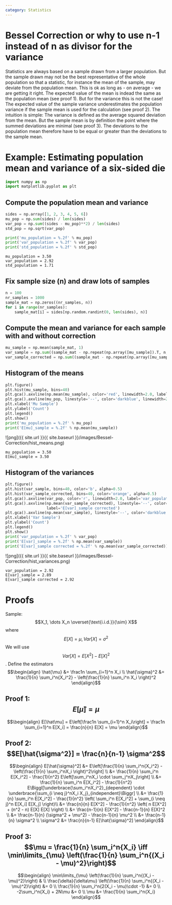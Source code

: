 ```yaml
---
category: Statistics
---
```


# Bessel Correction or why to use n-1 instead of n as divisor for the variance
Statistics are always based on a sample drawn from a larger population. But the sample drawn may not be the best representative of the whole population so that a statistic, for instance the mean of the sample, may deviate from the population mean. This is ok as long as - on average - we are getting it right.
The expected value of the mean is indead the same as the population mean (see proof 1). But for the variance this is not the case! The expected value of the sample variance underestimates the population variance if the sample mean is used for the calculation (see proof 2).
The intuition is simple: The variance is defined as the average squared deviation from the mean. But the sample mean is by definition the point where the summed deviations are minimal (see proof 3). The deviations to the population mean therefore have to be equal or greater than the deviations to the sample mean. 


# Example: Estimating population mean and variance of a six-sided die

```python
import numpy as np
import matplotlib.pyplot as plt
```

## Compute the population mean and variance

```python
sides = np.array([1, 2, 3, 4, 5, 6])
mu_pop = np.sum(sides) / len(sides)
var_pop = np.sum((sides - mu_pop)**2) / len(sides)
std_pop = np.sqrt(var_pop)

print('mu_population = %.2f' % mu_pop)
print('var_population = %.2f' % var_pop)
print('std_population = %.2f' % std_pop)
```

    mu_population = 3.50
    var_population = 2.92
    std_population = 1.71


## Fix sample size (n) and draw lots of samples

```python
n = 100
nr_samples = 1000
sample_mat = np.zeros((nr_samples, n))
for i in range(nr_samples):
    sample_mat[i] = sides[np.random.randint(0, len(sides), n)]
```

## Compute the mean and variance for each sample with and without correction

```python
mu_sample = np.mean(sample_mat, 1)
var_sample = np.sum((sample_mat - np.repeat(np.array([mu_sample]).T, n, 1))**2, 1) / n
var_sample_corrected = np.sum((sample_mat - np.repeat(np.array([mu_sample]).T, n, 1))**2, 1) / n * (n / (n-1))
```

## Histogram of the means

```python
plt.figure()
plt.hist(mu_sample, bins=40)
plt.gca().axvline(np.mean(mu_sample), color='red', linewidth=2.0, label='mu_population')
plt.gca().axvline(mu_pop, linestyle='--', color='darkblue', linewidth=2.0, label='E[mu]_sample')
plt.xlabel('Mu Sample')
plt.ylabel('Count')
plt.legend()
plt.show()
print('mu_population = %.2f' % mu_pop)
print('E[mu]_sample = %.2f' % np.mean(mu_sample))
```

![png]({{ site.url }}{{ site.baseurl }}/images/Bessel-Correction/hist_means.png)


    mu_population = 3.50
    E[mu]_sample = 3.50


## Histogram of the variances

```python
plt.figure()
plt.hist(var_sample, bins=40, color='b', alpha=0.5)
plt.hist(var_sample_corrected, bins=40, color='orange', alpha=0.5)
plt.gca().axvline(var_pop, color='r', linewidth=2.0, label='var_population')
plt.gca().axvline(np.mean(var_sample_corrected), linestyle='--', color='darkorange', linewidth=2.0, 
                  label='E[var]_sample corrected')
plt.gca().axvline(np.mean(var_sample), linestyle='--', color='darkblue', linewidth=2.0, label='E[var]_sample')
plt.xlabel('Var Sample')
plt.ylabel('Count')
plt.legend()
plt.show()
print('var_population = %.2f' % var_pop)
print('E[var]_sample = %.2f' % np.mean(var_sample))
print('E[var]_sample corrected = %.2f' % np.mean(var_sample_corrected))
```


![png]({{ site.url }}{{ site.baseurl }}/images/Bessel-Correction/hist_variances.png)


    var_population = 2.92
    E[var]_sample = 2.89
    E[var]_sample corrected = 2.92


# Proofs
Sample: $$X_1, \dots X_n \overset{\text{i.i.d.}}{\sim} X$$ where $$E[X] = \mu, Var[X] = \sigma^2$$
We will use $$Var[X] = E[X^2] - E[X]^2$$.
Define the estimators
$$\begin{align}
	\hat{\mu} &= \frac1n \sum_{i=1}^n X_i \\
	\hat{\sigma}^2 &= \frac{1}{n} \sum_i^n{X_i^2} - \left(\frac{1}{n} \sum_i^n X_i \right)^2
\end{align}$$

## Proof 1: $$E[\hat{\mu}] = \mu$$
$$\begin{align}
	E[\hat\mu] = E\left[\frac1n \sum_{i=1}^n X_i\right] = \frac1n \sum_{i=1}^n E[X_i] = \frac{n}{n} E[X] = \mu 
\end{align}$$

## Proof 2: $$E[\hat{\sigma^2}] = \frac{n}{n-1} \sigma^2$$
$$\begin{align}
E[\hat{\sigma}^2] &= E\left[\frac{1}{n} \sum_i^n{X_i^2} - \left(\frac{1}{n} \sum_i^nX_i \right)^2\right] \\
&= \frac{1}{n} \sum_i^n E[X_i^2] - \frac{1}{n^2} E\left[\sum_i^nX_i \cdot \sum_j^nX_j\right] \\
&= \frac{1}{n} \sum_i^n E[X_i^2] - \frac{1}{n^2} E\Biggl[\underbrace{\sum_i^nX_i^2}_{dependent} \cdot \underbrace{\sum_{i \neq j}^nX_i X_j}_{independent}\Biggr] \\
&= \frac{1}{n} \sum_i^n E[X_i^2] - \frac{1}{n^2} \left( \sum_i^n E[X_i^2] + \sum_{i \neq j}^n E[X_i] E[X_j] \right)\\
&= \frac{n}{n} E[X^2] - \frac{1}{n^2} \left( n E[X^2] + (n^2 - n) E[X] E[X] \right) \\
&= \frac{n-1}{n} E[X^2] - \frac{n-1}{n} E[X]^2 \\
&= \frac{n-1}{n} (\sigma^2 + \mu^2) - \frac{n-1}{n} \mu^2 \\
&= \frac{n-1}{n} \sigma^2 \\
\sigma^2 &= \frac{n}{n-1} E[\hat{\sigma}^2]
\end{align}$$

## Proof 3: $$\mu = \frac{1}{n} \sum_i^n{X_i} \iff \min\limits_{\mu} \left(\frac{1}{n} \sum_i^n{(X_i - \mu)^2}\right)$$
$$\begin{align}
	\min\limits_{\mu} \left(\frac{1}{n} \sum_i^n{(X_i - \mu)^2}\right) & \\
	\frac{\delta}{\delta\mu} \left(\frac{1}{n} \sum_i^n{(X_i - \mu)^2}\right) &= 0 \\
	\frac{1}{n} \sum_i^n{2(X_i - \mu)\cdot -1} &= 0 \\
	-2\sum_i^n{X_i} + 2N\mu &= 0 \\
	\mu &= \frac{1}{n} \sum_i^n{X_i}
\end{align}$$
